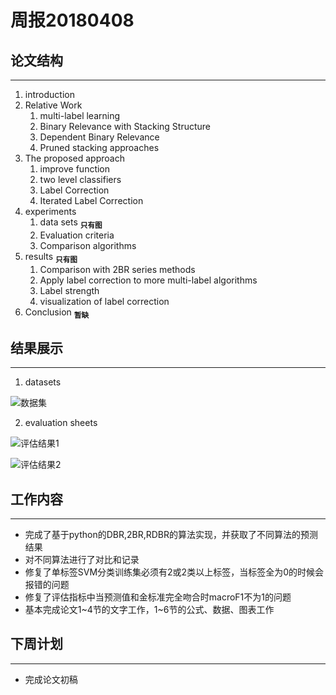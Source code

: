 ﻿# 周报20180408

## 论文结构
---
1. introduction
2. Relative Work
	1. multi-label learning
	2. Binary Relevance with Stacking Structure
	3. Dependent Binary Relevance
	4. Pruned stacking approaches	
3. The proposed approach
	1. improve function
	2. two level classifiers
	3. Label Correction
	4. Iterated Label Correction	
4. experiments 
	1. data sets <sub>**只有图**</sub>
	2. Evaluation criteria
	3. Comparison algorithms
5. results <sub>**只有图**</sub>
	1. Comparison with 2BR series methods
	2. Apply label correction to more multi-label algorithms
	3. Label strength
	4. visualization of label correction
6. Conclusion <sub>**暂缺**</sub>

## 结果展示
---
1. datasets

![数据集](https://github.com/KingsWoo/DataScience/blob/master/LabelCorrection-KingsWoo/source/pic/dataset%20characteristic.png)

2. evaluation sheets

![评估结果1](https://github.com/KingsWoo/DataScience/blob/master/LabelCorrection-KingsWoo/source/pic/Evaluation%20sheet1.png)

![评估结果2](https://github.com/KingsWoo/DataScience/blob/master/LabelCorrection-KingsWoo/source/pic/Evaluation%20sheet2.png)

## 工作内容
---
* 完成了基于python的DBR,2BR,RDBR的算法实现，并获取了不同算法的预测结果
* 对不同算法进行了对比和记录
* 修复了单标签SVM分类训练集必须有2或2类以上标签，当标签全为0的时候会报错的问题
* 修复了评估指标中当预测值和金标准完全吻合时macroF1不为1的问题
* 基本完成论文1~4节的文字工作，1~6节的公式、数据、图表工作

## 下周计划
---
* 完成论文初稿